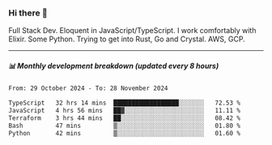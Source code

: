### Hi there 👋

Full Stack Dev. Eloquent in JavaScript/TypeScript. I work comfortably with Elixir. Some Python. Trying to get into Rust, Go and Crystal. AWS, GCP.

***

##### 📊 Monthly development breakdown (updated every 8 hours)

<!--START_SECTION:waka-->

```txt
From: 29 October 2024 - To: 28 November 2024

TypeScript   32 hrs 14 mins  ██████████████████░░░░░░░   72.53 %
JavaScript   4 hrs 56 mins   ██▓░░░░░░░░░░░░░░░░░░░░░░   11.11 %
Terraform    3 hrs 44 mins   ██░░░░░░░░░░░░░░░░░░░░░░░   08.42 %
Bash         47 mins         ▒░░░░░░░░░░░░░░░░░░░░░░░░   01.80 %
Python       42 mins         ▒░░░░░░░░░░░░░░░░░░░░░░░░   01.60 %
```

<!--END_SECTION:waka-->
